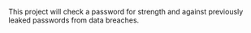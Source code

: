 This project will check a password for strength and against previously leaked passwords from data breaches. 

